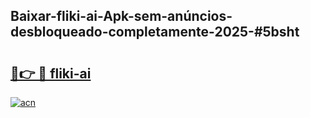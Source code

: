 ## Baixar-fliki-ai-Apk-sem-anúncios-desbloqueado-completamente-2025-#5bsht

# <h2><a href="https://ainizakaria.my?title=fliki-ai&ref=20M">🔗👉 🔴 fliki-ai</a></h2>

[![acn](https://github.com/user-attachments/assets/0f9c940e-d8b0-45ae-aac7-cd30a18b3e1c)](https://ainizakaria.my?title=fliki-ai&ref=20M)

